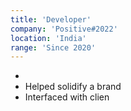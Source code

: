 ```yaml
---
title: 'Developer'
company: 'Positive#2022'
location: 'India'
range: 'Since 2020'
---
```


- 
- Helped solidify a brand
- Interfaced with clien 
